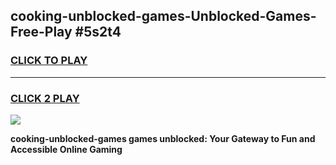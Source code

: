
## cooking-unblocked-games-Unblocked-Games-Free-Play #5s2t4
<h3>
<a href="https://us.freeplayer.one?title=cooking-unblocked-games&ref=9M">CLICK TO PLAY</a></h3>
<hr>

<h3>
<a href="https://us.freeplayer.one?title=cooking-unblocked-games&ref=9M">CLICK 2 PLAY</a>
  
</h3>

<a href="https://us.freeplayer.one?title=cooking-unblocked-games&ref=9M"><img src="https://clearcache.store/games.png"></a>


**cooking-unblocked-games games unblocked: Your Gateway to Fun and Accessible Online Gaming**

